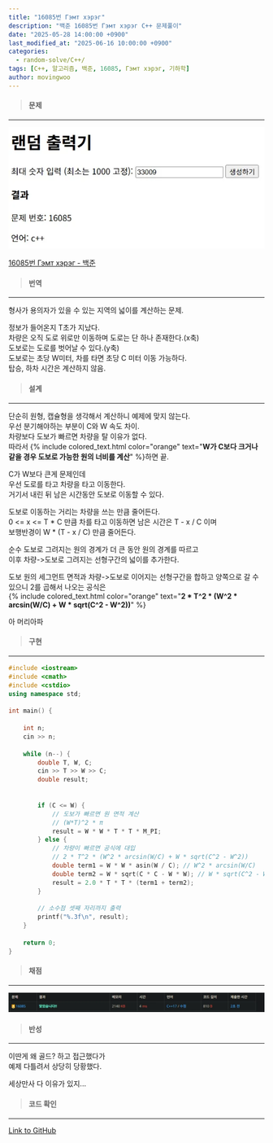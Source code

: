 ```yaml
---
title: "16085번 Гэмт хэрэг"
description: "백준 16085번 Гэмт хэрэг C++ 문제풀이"
date: "2025-05-28 14:00:00 +0900"
last_modified_at: "2025-06-16 10:00:00 +0900"
categories: 
  - random-solve/C++/
tags: [C++, 알고리즘, 백준, 16085, Гэмт хэрэг, 기하학]
author: movingwoo
---
```

> #### 문제  
---  
  
![img01](/assets/images/posts/random-solve/C++/2025-05-28-16085/img01.webp)  
  
[16085번 Гэмт хэрэг - 백준](https://www.acmicpc.net/problem/16085)  
  
> #### 번역  
---  
  
형사가 용의자가 있을 수 있는 지역의 넓이를 계산하는 문제.  
  
정보가 들어온지 T초가 지났다.  
차량은 오직 도로 위로만 이동하며 도로는 단 하나 존재한다.(x축)  
도보로는 도로를 벗어날 수 있다.(y축)  
도보로는 초당 W미터, 차를 타면 초당 C 미터 이동 가능하다.  
탑승, 하차 시간은 계산하지 않음.  
  
> #### 설계  
---  
  
단순히 원형, 캡슐형을 생각해서 계산하니 예제에 맞지 않는다.  
우선 분기해야하는 부분이 C와 W 속도 차이.  
차량보다 도보가 빠르면 차량을 탈 이유가 없다.  
따라서 {% include colored_text.html color="orange" text="**W가 C보다 크거나 같을 경우 도보로 가능한 원의 너비를 계산**" %}하면 끝.  
  
C가 W보다 큰게 문제인데  
우선 도로를 타고 차량을 타고 이동한다.  
거기서 내린 뒤 남은 시간동안 도보로 이동할 수 있다.  
  
도보로 이동하는 거리는 차량을 쓰는 만큼 줄어든다.  
0 <= x <= T * C 만큼 차를 타고 이동하면 남은 시간은 T - x / C 이며  
보행반경이 W * (T - x / C) 만큼 줄어든다.  
  
순수 도보로 그려지는 원의 경계가 더 큰 동안 원의 경계를 따르고  
이후 차량->도보로 그려지는 선형구간의 넓이를 추가한다.  
  
도보 원의 세그먼트 면적과 차량->도보로 이어지는 선형구간을 합하고 양쪽으로 갈 수 있으니 2를 곱해서 나오는 공식은  
{% include colored_text.html color="orange" text="**2 * T^2 * (W^2 * arcsin(W/C) + W * sqrt(C^2 - W^2))**" %}  
  
아 머리아파  
  
> #### 구현  
---  
  
```cpp
#include <iostream>
#include <cmath>
#include <cstdio>
using namespace std;

int main() {

    int n;
    cin >> n;

    while (n--) {
        double T, W, C;
        cin >> T >> W >> C;
        double result;


        if (C <= W) {
            // 도보가 빠르면 원 면적 계산
            // (W*T)^2 * π
            result = W * W * T * T * M_PI;
        } else {
            // 차량이 빠르면 공식에 대입
            // 2 * T^2 * (W^2 * arcsin(W/C) + W * sqrt(C^2 - W^2))
            double term1 = W * W * asin(W / C); // W^2 * arcsin(W/C)
            double term2 = W * sqrt(C * C - W * W); // W * sqrt(C^2 - W^2)
            result = 2.0 * T * T * (term1 + term2);
        }

        // 소수점 셋째 자리까지 출력
        printf("%.3f\n", result);
    }
    
    return 0;
}
```
  
> #### 채점  
---  
  
![img02](/assets/images/posts/random-solve/C++/2025-05-28-16085/img02.webp)  
  
> #### 반성  
---  
  
이딴게 왜 골드? 하고 접근했다가  
예제 다틀려서 상당히 당황했다.  
  
세상만사 다 이유가 있지...  
  
> #### 코드 확인   
---  

[Link to GitHub](https://raw.githubusercontent.com/movingwoo/movingwoo-snippets/refs/heads/main/random-solve/C%2B%2B/2025-05-28-16085.cpp)

